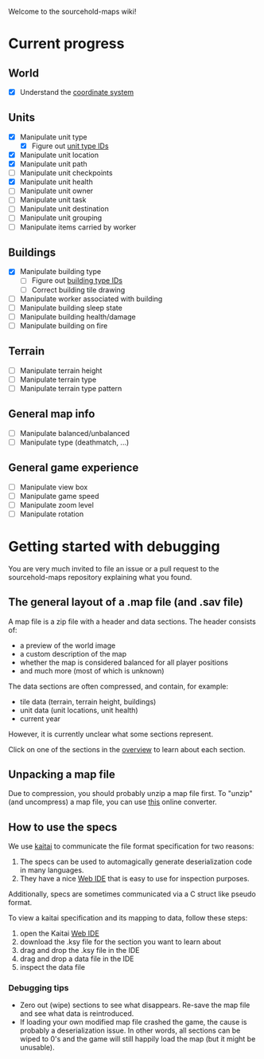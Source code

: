 Welcome to the sourcehold-maps wiki!

# Current progress

## World
 - [x] Understand the [coordinate system](https://github.com/sourcehold/sourcehold-maps/wiki/Map-coordinates)

## Units
 - [x] Manipulate unit type
   - [x] Figure out [unit type IDs](https://github.com/J-T-de/CrusaderData/blob/master/data/crusader_data.CT)
 - [X] Manipulate unit location
 - [X] Manipulate unit path
 - [ ] Manipulate unit checkpoints
 - [X] Manipulate unit health
 - [ ] Manipulate unit owner
 - [ ] Manipulate unit task
 - [ ] Manipulate unit destination
 - [ ] Manipulate unit grouping
 - [ ] Manipulate items carried by worker
  
## Buildings
 - [x] Manipulate building type
   - [ ] Figure out [building type IDs](https://github.com/J-T-de/CrusaderData/blob/master/data/crusader_data.CT)
   - [ ] Correct building tile drawing
 - [ ] Manipulate worker associated with building
 - [ ] Manipulate building sleep state
 - [ ] Manipulate building health/damage
 - [ ] Manipulate building on fire
 
## Terrain
 - [ ] Manipulate terrain height
 - [ ] Manipulate terrain type
 - [ ] Manipulate terrain type pattern

## General map info
 - [ ] Manipulate balanced/unbalanced
 - [ ] Manipulate type (deathmatch, ...)
 
## General game experience
 - [ ] Manipulate view box
 - [ ] Manipulate game speed
 - [ ] Manipulate zoom level
 - [ ] Manipulate rotation

# Getting started with debugging
You are very much invited to file an issue or a pull request to the sourcehold-maps repository explaining what you found.

## The general layout of a .map file (and .sav file)
A map file is a zip file with a header and data sections.
The header consists of:
- a preview of the world image
- a custom description of the map
- whether the map is considered balanced for all player positions
- and much more (most of which is unknown)

The data sections are often compressed, and contain, for example:
- tile data (terrain, terrain height, buildings)
- unit data (unit locations, unit health)
- current year

However, it is currently unclear what some sections represent.

Click on one of the sections in the [overview](Map-sections-overview) to learn about each section.

## Unpacking a map file
Due to compression, you should probably unzip a map file first. To "unzip" (and uncompress) a map file, you can use [this](https://sourcehold.github.io/sourcehold-maps) online converter.

## How to use the specs
We use [kaitai](https://kaitai.io) to communicate the file format specification for two reasons:
1. The specs can be used to automagically generate deserialization code in many languages.
2. They have a nice [Web IDE](https://ide.kaitai.io) that is easy to use for inspection purposes.

Additionally, specs are sometimes communicated via a C struct like pseudo format.

To view a kaitai specification and its mapping to data, follow these steps:
1. open the Kaitai [Web IDE](https://ide.kaitai.io)
2. download the .ksy file for the section you want to learn about
3. drag and drop the .ksy file in the IDE
4. drag and drop a data file in the IDE
5. inspect the data file

### Debugging tips
* Zero out (wipe) sections to see what disappears. Re-save the map file and see what data is reintroduced.
* If loading your own modified map file crashed the game, the cause is probably a deserialization issue.
In other words, all sections can be wiped to 0's and the game will still happily load the map (but it might be unusable).  